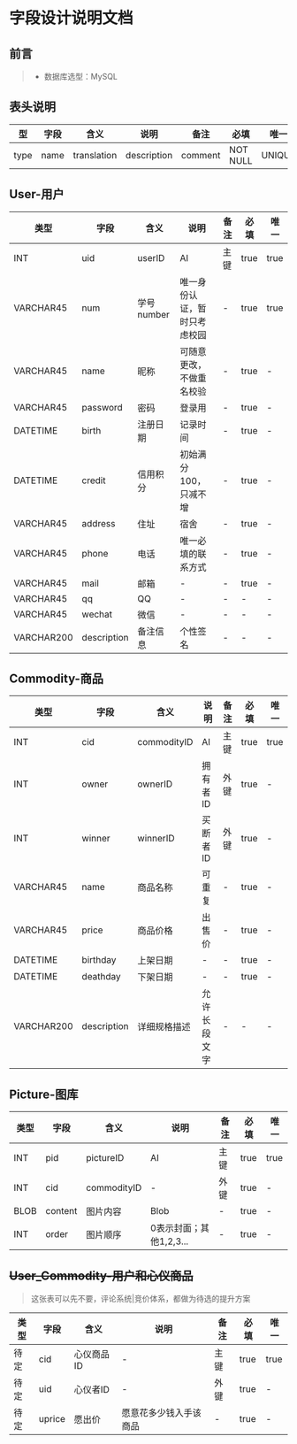 # 字段设计说明文档

## 前言

> * 数据库选型：MySQL

## 表头说明

| 型 | 字段 | 含义 | 说明 | 备注 | 必填 | 唯一 |
| - | - | - | - | - | - | - |
| type | name | translation | description | comment | NOT NULL | UNIQUE |

## User-用户

| 类型 | 字段 | 含义 | 说明 | 备注 | 必填 | 唯一 |
| - | - | - | - | - | - | - |
| INT | uid | userID | AI | 主键 | true | true |
| VARCHAR45 | num | 学号number | 唯一身份认证，暂时只考虑校园 | - | true | true |
| VARCHAR45 | name | 昵称 | 可随意更改，不做重名校验 | - | true | - |
| VARCHAR45 | password | 密码 | 登录用 | - | true | - |
| DATETIME | birth | 注册日期 | 记录时间 | - | true | - |
| DATETIME | credit | 信用积分 | 初始满分100，只减不增 | - | true | - |
| VARCHAR45 | address | 住址 | 宿舍 | - | true | - |
| VARCHAR45 | phone | 电话 | 唯一必填的联系方式 | - | true | - |
| VARCHAR45 | mail | 邮箱 | - | - | true | - |
| VARCHAR45 | qq | QQ | - | - | - | - |
| VARCHAR45 | wechat | 微信 | - | - | - | - |
| VARCHAR200 | description | 备注信息 | 个性签名 | - | - | - |



## Commodity-商品
| 类型 | 字段 | 含义 | 说明 | 备注 | 必填 | 唯一 |
| - | - | - | - | - | - | - |
| INT | cid | commodityID | AI | 主键 | true | true |
| INT | owner | ownerID | 拥有者ID | 外键 | true | - |
| INT | winner | winnerID | 买断者ID | 外键 | true | - |
| VARCHAR45 | name | 商品名称 | 可重复 | - | true | - |
| VARCHAR45 | price | 商品价格 | 出售价 | - | true | - |
| DATETIME | birthday | 上架日期 | - | - | true | - |
| DATETIME | deathday | 下架日期 | - | - | true | - |
| VARCHAR200 | description | 详细规格描述 | 允许长段文字 | - | - | - |

## Picture-图库
| 类型 | 字段 | 含义 | 说明 | 备注 | 必填 | 唯一 |
| - | - | - | - | - | - | - |
| INT | pid | pictureID | AI | 主键 | true | true |
| INT | cid | commodityID | - | 外键 | true | - |
| BLOB | content | 图片内容 | Blob | - | true | - |
| INT | order | 图片顺序 | 0表示封面；其他1,2,3... | - | true | - |


## ~~User_Commodity-用户和心仪商品~~

> 这张表可以先不要，评论系统|竞价体系，都做为待选的提升方案

| 类型 | 字段 | 含义 | 说明 | 备注 | 必填 | 唯一 |
| - | - | - | - | - | - | - |
| 待定 | cid | 心仪商品ID | - | 主键 | true | true |
| 待定 | uid | 心仪者ID | - | 外键 | true | - |
| 待定 | uprice | 愿出价 | 愿意花多少钱入手该商品 | - | true | - |
